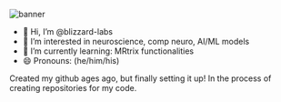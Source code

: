 ![banner](https://github.com/blizzard-labs/blizzard-labs/blob/main/krishnabhattbanner.png?raw=true)

- 👋 Hi, I’m @blizzard-labs
- 👀 I’m interested in neuroscience, comp neuro, AI/ML models
- 🌱 I’m currently learning: MRtrix functionalities
- 😄 Pronouns: (he/him/his)

Created my github ages ago, but finally setting it up! In the process of creating repositories for my code.

<!---
blizzard-labs/blizzard-labs is a ✨ special ✨ repository because its `README.md` (this file) appears on your GitHub profile.
You can click the Preview link to take a look at your changes.
--->
